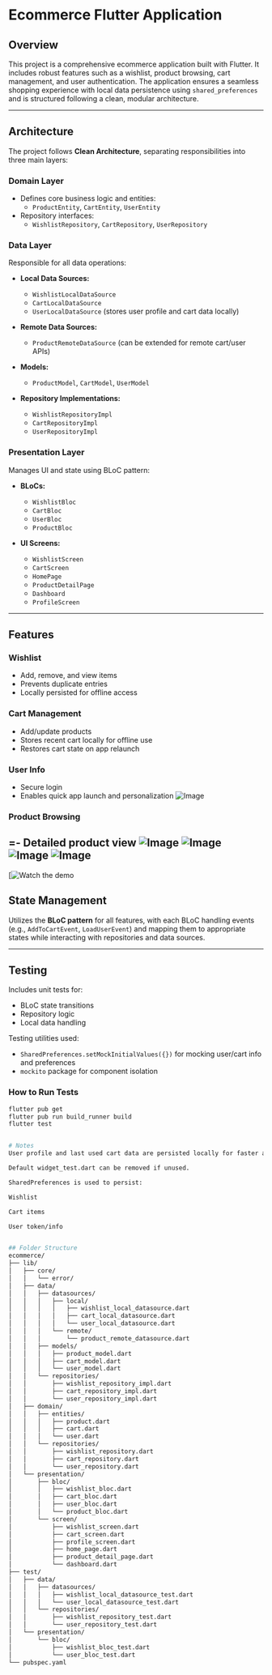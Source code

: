 # Ecommerce Flutter Application

## Overview
This project is a comprehensive ecommerce application built with Flutter. It includes robust features such as a wishlist, product browsing, cart management, and user authentication. The application ensures a seamless shopping experience with local data persistence using `shared_preferences` and is structured following a clean, modular architecture.

---

## Architecture

The project follows **Clean Architecture**, separating responsibilities into three main layers:

### Domain Layer
- Defines core business logic and entities:
  - `ProductEntity`, `CartEntity`, `UserEntity`
- Repository interfaces:
  - `WishlistRepository`, `CartRepository`, `UserRepository`

### Data Layer
Responsible for all data operations:

- **Local Data Sources:**
  - `WishlistLocalDataSource`
  - `CartLocalDataSource`
  - `UserLocalDataSource` (stores user profile and cart data locally)

- **Remote Data Sources:**
  - `ProductRemoteDataSource` (can be extended for remote cart/user APIs)

- **Models:**
  - `ProductModel`, `CartModel`, `UserModel`

- **Repository Implementations:**
  - `WishlistRepositoryImpl`
  - `CartRepositoryImpl`
  - `UserRepositoryImpl`

### Presentation Layer
Manages UI and state using BLoC pattern:

- **BLoCs:**
  - `WishlistBloc`
  - `CartBloc`
  - `UserBloc`
  - `ProductBloc`

- **UI Screens:**
  - `WishlistScreen`
  - `CartScreen`
  - `HomePage`
  - `ProductDetailPage`
  - `Dashboard`
  - `ProfileScreen`

---

## Features

### Wishlist
- Add, remove, and view items
- Prevents duplicate entries
- Locally persisted for offline access

### Cart Management
- Add/update products
- Stores recent cart locally for offline use
- Restores cart state on app relaunch

### User Info
- Secure login
- Enables quick app launch and personalization
![Image](https://github.com/user-attachments/assets/c0a6f474-37f2-4ffb-8d9f-910eccbf287f)

### Product Browsing
=- Detailed product view
![Image](https://github.com/user-attachments/assets/0347e39b-cae0-4bc1-aea5-7974f4f9eea9)
![Image](https://github.com/user-attachments/assets/25c0e4a5-e410-43d6-9397-dafb6cf83144)
![Image](https://github.com/user-attachments/assets/3d1a1c78-0cff-4b12-925f-3af0d18fb212)
![Image](https://github.com/user-attachments/assets/b11b5ce2-9b79-4bec-b2e5-c2961a56adda)
---
[![Watch the demo](https://github.com/user-attachments/assets/31a38095-aa36-4a9a-8314-62f898389994)
## State Management

Utilizes the **BLoC pattern** for all features, with each BLoC handling events (e.g., `AddToCartEvent`, `LoadUserEvent`) and mapping them to appropriate states while interacting with repositories and data sources.

---

## Testing

Includes unit tests for:

- BLoC state transitions
- Repository logic
- Local data handling

Testing utilities used:

- `SharedPreferences.setMockInitialValues({})` for mocking user/cart info and preferences
- `mockito` package for component isolation

### How to Run Tests

```bash
flutter pub get
flutter pub run build_runner build
flutter test


# Notes
User profile and last used cart data are persisted locally for faster access and offline functionality.

Default widget_test.dart can be removed if unused.

SharedPreferences is used to persist:

Wishlist

Cart items

User token/info


## Folder Structure
ecommerce/
├── lib/
│   ├── core/
│   │   └── error/
│   ├── data/
│   │   ├── datasources/
│   │   │   ├── local/
│   │   │   │   ├── wishlist_local_datasource.dart
│   │   │   │   ├── cart_local_datasource.dart
│   │   │   │   └── user_local_datasource.dart
│   │   │   └── remote/
│   │   │       └── product_remote_datasource.dart
│   │   ├── models/
│   │   │   ├── product_model.dart
│   │   │   ├── cart_model.dart
│   │   │   └── user_model.dart
│   │   └── repositories/
│   │       ├── wishlist_repository_impl.dart
│   │       ├── cart_repository_impl.dart
│   │       └── user_repository_impl.dart
│   ├── domain/
│   │   ├── entities/
│   │   │   ├── product.dart
│   │   │   ├── cart.dart
│   │   │   └── user.dart
│   │   └── repositories/
│   │       ├── wishlist_repository.dart
│   │       ├── cart_repository.dart
│   │       └── user_repository.dart
│   └── presentation/
│       ├── bloc/
│       │   ├── wishlist_bloc.dart
│       │   ├── cart_bloc.dart
│       │   ├── user_bloc.dart
│       │   └── product_bloc.dart
│       └── screen/
│           ├── wishlist_screen.dart
│           ├── cart_screen.dart
│           ├── profile_screen.dart
│           ├── home_page.dart
│           ├── product_detail_page.dart
│           └── dashboard.dart
├── test/
│   ├── data/
│   │   ├── datasources/
│   │   │   ├── wishlist_local_datasource_test.dart
│   │   │   └── user_local_datasource_test.dart
│   │   └── repositories/
│   │       ├── wishlist_repository_test.dart
│   │       └── user_repository_test.dart
│   └── presentation/
│       └── bloc/
│           ├── wishlist_bloc_test.dart
│           └── user_bloc_test.dart
└── pubspec.yaml
